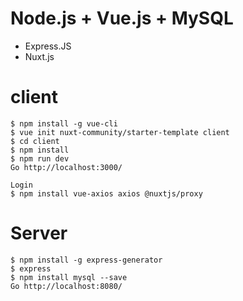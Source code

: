 # Node.js + Vue.js + MySQL
  - Express.JS 
  - Nuxt.js

# client
```
$ npm install -g vue-cli
$ vue init nuxt-community/starter-template client
$ cd client
$ npm install
$ npm run dev
Go http://localhost:3000/

Login
$ npm install vue-axios axios @nuxtjs/proxy

```

# Server
```
$ npm install -g express-generator
$ express
$ npm install mysql --save
Go http://localhost:8080/
```
